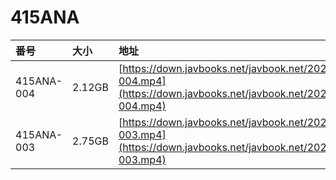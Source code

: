 # 415ANA

| 番号 | 大小 | 地址 |
| :--- | :--- | :--- |
| 415ANA-004 | 2.12GB | [https://down.javbooks.net/javbook.net/2020/06/28/415ANA-004.mp4](https://down.javbooks.net/javbook.net/2020/06/28/415ANA-004.mp4) |
| 415ANA-003 | 2.75GB | [https://down.javbooks.net/javbook.net/2020/06/23/415ANA-003.mp4](https://down.javbooks.net/javbook.net/2020/06/23/415ANA-003.mp4) |

